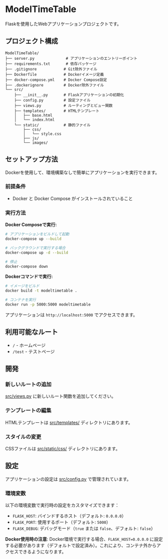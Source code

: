 # ModelTimeTable

Flaskを使用したWebアプリケーションプロジェクトです。

## プロジェクト構成

```
ModelTimeTable/
├── server.py              # アプリケーションのエントリーポイント
├── requirements.txt       # 依存パッケージ
├── .gitignore            # Git除外ファイル
├── Dockerfile            # Dockerイメージ定義
├── docker-compose.yml    # Docker Compose設定
├── .dockerignore         # Docker除外ファイル
└── src/
    ├── __init__.py       # Flaskアプリケーションの初期化
    ├── config.py         # 設定ファイル
    ├── views.py          # ルーティングとビュー関数
    ├── templates/        # HTMLテンプレート
    │   ├── base.html
    │   └── index.html
    └── static/           # 静的ファイル
        ├── css/
        │   └── style.css
        ├── js/
        └── images/
```

## セットアップ方法

Dockerを使用して、環境構築なしで簡単にアプリケーションを実行できます。

### 前提条件
- Docker と Docker Compose がインストールされていること

### 実行方法

**Docker Composeで実行:**
```bash
# アプリケーションをビルドして起動
docker-compose up --build

# バックグラウンドで実行する場合
docker-compose up -d --build

# 停止
docker-compose down
```

**Dockerコマンドで実行:**
```bash
# イメージをビルド
docker build -t modeltimetable .

# コンテナを実行
docker run -p 5000:5000 modeltimetable
```

アプリケーションは `http://localhost:5000` でアクセスできます。

## 利用可能なルート

- `/` - ホームページ
- `/test` - テストページ

## 開発

### 新しいルートの追加

[src/views.py](src/views.py) に新しいルート関数を追加してください。

### テンプレートの編集

HTMLテンプレートは [src/templates/](src/templates/) ディレクトリにあります。

### スタイルの変更

CSSファイルは [src/static/css/](src/static/css/) ディレクトリにあります。

## 設定

アプリケーションの設定は [src/config.py](src/config.py) で管理されています。

### 環境変数

以下の環境変数で実行時の設定をカスタマイズできます：

- `FLASK_HOST`: バインドするホスト（デフォルト: `0.0.0.0`）
- `FLASK_PORT`: 使用するポート（デフォルト: `5000`）
- `FLASK_DEBUG`: デバッグモード（`true` または `false`、デフォルト: `false`）

**Docker使用時の注意**: Docker環境で実行する場合、`FLASK_HOST=0.0.0.0` に設定する必要があります（デフォルトで設定済み）。これにより、コンテナ外からアクセスできるようになります。
